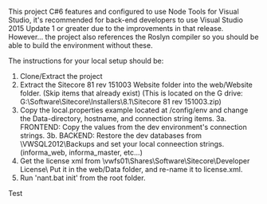 This project C#6 features and configured to use Node Tools for Visual Studio, it's recommended for back-end developers to use Visual Studio 2015 Update 1 or greater due to the improvements in that release.  However... the project also references the Roslyn compiler so you should be able to build the environment without these.

The instructions for your local setup should be:

1.	Clone/Extract the project
2.	Extract the Sitecore 81 rev 151003 Website folder into the web/Website folder.  (Skip items that already exist)
    (This is located on the G drive: G:\Software\Sitecore\Installers\8.1\Sitecore 81 rev 151003.zip)
3.	Copy the local.properties example located at /config/env and change the Data-directory, hostname, and connection string items.
    3a.  FRONTEND: Copy the values from the dev environment's connection strings.
    3b.  BACKEND:  Restore the dev databases from \\VWSQL2012\Backups and set your local conneection strings.  (informa_web, informa_master, etc...)
4.	Get the license xml from \\vwfs01\Shares\Software\Sitecore\Developer License\ Put it in the web/Data folder, and re-name it to license.xml.  
5.	Run 'nant.bat init' from the root folder.


Test